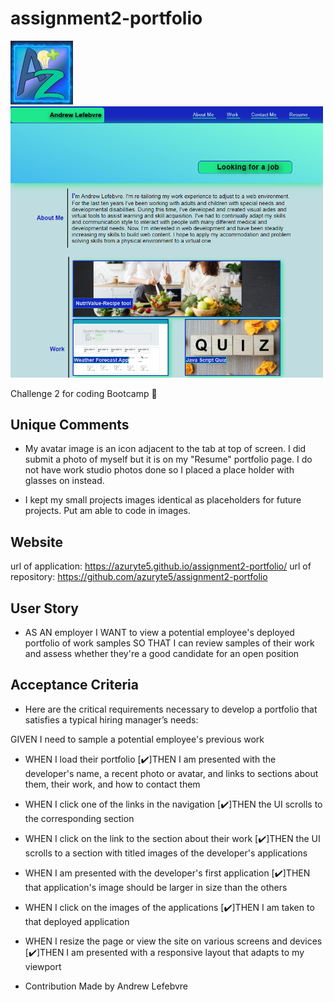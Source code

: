 # assignment2-portfolio

<img src="assets/images/az.JPG" width="100">

<img src="assets/images/portolio-screenshot.png" width="500">

Challenge 2 for coding Bootcamp 🐺
## Unique Comments
- My avatar image is an icon adjacent to the tab at top of screen. I did submit a photo of myself but it is on my "Resume" portfolio page. I do not have work studio photos done so I placed a place holder with glasses on instead.

- I kept my small projects images identical as placeholders for future projects. Put am able to code in images.

## Website

url of application: https://azuryte5.github.io/assignment2-portfolio/
url of repository:  https://github.com/azuryte5/assignment2-portfolio

## User Story
* AS AN employer
I WANT to view a potential employee's deployed portfolio of work samples
SO THAT I can review samples of their work and assess whether they're a good candidate for an open position

## Acceptance Criteria
* Here are the critical requirements necessary to develop a portfolio that satisfies a typical hiring manager’s needs:

GIVEN I need to sample a potential employee's previous work
* WHEN I load their portfolio
[✔️]THEN I am presented with the developer's name, a recent photo or avatar, and links to sections about them, their work, and how to contact them
* WHEN I click one of the links in the navigation
[✔️]THEN the UI scrolls to the corresponding section
* WHEN I click on the link to the section about their work
[✔️]THEN the UI scrolls to a section with titled images of the developer's applications
* WHEN I am presented with the developer's first application
[✔️]THEN that application's image should be larger in size than the others
* WHEN I click on the images of the applications
[✔️]THEN I am taken to that deployed application
* WHEN I resize the page or view the site on various screens and devices
[✔️]THEN I am presented with a responsive layout that adapts to my viewport

* Contribution
Made by Andrew Lefebvre